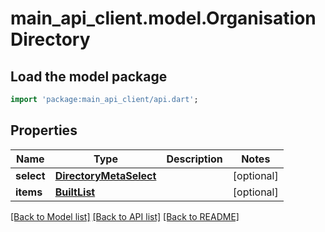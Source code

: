 # main_api_client.model.OrganisationDirectory

## Load the model package
```dart
import 'package:main_api_client/api.dart';
```

## Properties
Name | Type | Description | Notes
------------ | ------------- | ------------- | -------------
**select** | [**DirectoryMetaSelect**](DirectoryMetaSelect.md) |  | [optional] 
**items** | [**BuiltList<Organisation>**](Organisation.md) |  | [optional] 

[[Back to Model list]](../README.md#documentation-for-models) [[Back to API list]](../README.md#documentation-for-api-endpoints) [[Back to README]](../README.md)


